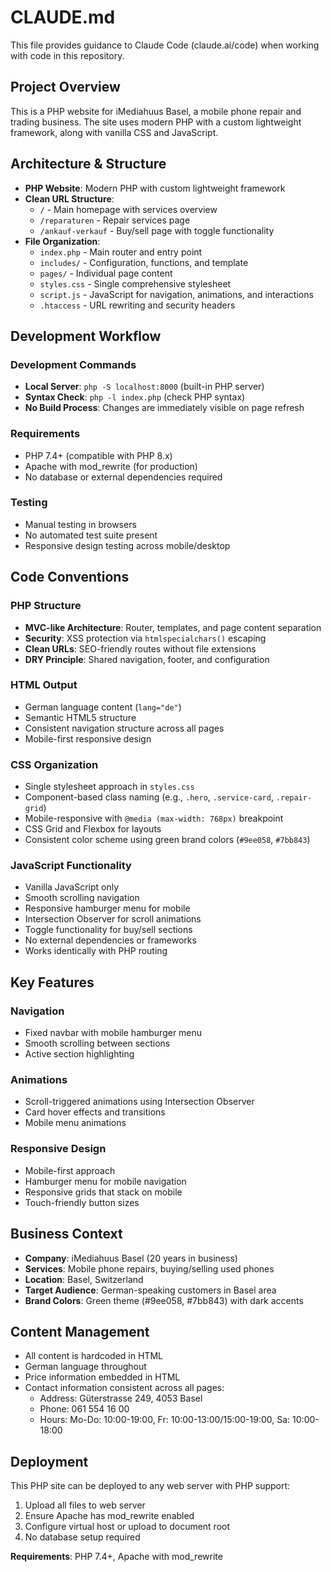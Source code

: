 # CLAUDE.md

This file provides guidance to Claude Code (claude.ai/code) when working with code in this repository.

## Project Overview

This is a PHP website for iMediahuus Basel, a mobile phone repair and trading business. The site uses modern PHP with a custom lightweight framework, along with vanilla CSS and JavaScript.

## Architecture & Structure

- **PHP Website**: Modern PHP with custom lightweight framework
- **Clean URL Structure**: 
  - `/` - Main homepage with services overview
  - `/reparaturen` - Repair services page
  - `/ankauf-verkauf` - Buy/sell page with toggle functionality
- **File Organization**:
  - `index.php` - Main router and entry point
  - `includes/` - Configuration, functions, and template
  - `pages/` - Individual page content
  - `styles.css` - Single comprehensive stylesheet
  - `script.js` - JavaScript for navigation, animations, and interactions
  - `.htaccess` - URL rewriting and security headers

## Development Workflow

### Development Commands
- **Local Server**: `php -S localhost:8000` (built-in PHP server)
- **Syntax Check**: `php -l index.php` (check PHP syntax)
- **No Build Process**: Changes are immediately visible on page refresh

### Requirements
- PHP 7.4+ (compatible with PHP 8.x)
- Apache with mod_rewrite (for production)
- No database or external dependencies required

### Testing
- Manual testing in browsers
- No automated test suite present
- Responsive design testing across mobile/desktop

## Code Conventions

### PHP Structure
- **MVC-like Architecture**: Router, templates, and page content separation
- **Security**: XSS protection via `htmlspecialchars()` escaping
- **Clean URLs**: SEO-friendly routes without file extensions
- **DRY Principle**: Shared navigation, footer, and configuration

### HTML Output
- German language content (`lang="de"`)
- Semantic HTML5 structure
- Consistent navigation structure across all pages
- Mobile-first responsive design

### CSS Organization
- Single stylesheet approach in `styles.css`
- Component-based class naming (e.g., `.hero`, `.service-card`, `.repair-grid`)
- Mobile-responsive with `@media (max-width: 768px)` breakpoint
- CSS Grid and Flexbox for layouts
- Consistent color scheme using green brand colors (`#9ee058`, `#7bb843`)

### JavaScript Functionality
- Vanilla JavaScript only
- Smooth scrolling navigation
- Responsive hamburger menu for mobile
- Intersection Observer for scroll animations
- Toggle functionality for buy/sell sections
- No external dependencies or frameworks
- Works identically with PHP routing

## Key Features

### Navigation
- Fixed navbar with mobile hamburger menu
- Smooth scrolling between sections
- Active section highlighting

### Animations
- Scroll-triggered animations using Intersection Observer
- Card hover effects and transitions
- Mobile menu animations

### Responsive Design
- Mobile-first approach
- Hamburger menu for mobile navigation
- Responsive grids that stack on mobile
- Touch-friendly button sizes

## Business Context

- **Company**: iMediahuus Basel (20 years in business)
- **Services**: Mobile phone repairs, buying/selling used phones
- **Location**: Basel, Switzerland
- **Target Audience**: German-speaking customers in Basel area
- **Brand Colors**: Green theme (#9ee058, #7bb843) with dark accents

## Content Management

- All content is hardcoded in HTML
- German language throughout
- Price information embedded in HTML
- Contact information consistent across all pages:
  - Address: Güterstrasse 249, 4053 Basel
  - Phone: 061 554 16 00
  - Hours: Mo-Do: 10:00-19:00, Fr: 10:00-13:00/15:00-19:00, Sa: 10:00-18:00

## Deployment

This PHP site can be deployed to any web server with PHP support:

1. Upload all files to web server
2. Ensure Apache has mod_rewrite enabled
3. Configure virtual host or upload to document root
4. No database setup required

**Requirements**: PHP 7.4+, Apache with mod_rewrite
